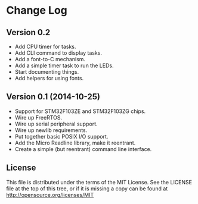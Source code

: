 Change Log
==========

Version 0.2
-----------
* Add CPU timer for tasks.
* Add CLI command to display tasks.
* Add a font-to-C mechanism.
* Add a simple timer task to run the LEDs.
* Start documenting things.
* Add helpers for using fonts.

Version 0.1 (2014-10-25)
------------------------

* Support for STM32F103ZE and STM32F103ZG chips.
* Wire up FreeRTOS.
* Wire up serial peripheral support.
* Wire up newlib requirements.
* Put together basic POSIX I/O support.
* Add the Micro Readline library, make it reentrant.
* Create a simple (but reentrant) command line interface.

License
-------

This file is distributed under the terms of the MIT License.
See the LICENSE file at the top of this tree, or if it is missing a copy can
be found at http://opensource.org/licenses/MIT
